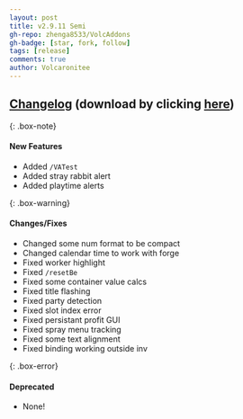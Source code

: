 ```yaml
---
layout: post
title: v2.9.11 Semi
gh-repo: zhenga8533/VolcAddons
gh-badge: [star, fork, follow]
tags: [release]
comments: true
author: Volcaronitee
---
```


## [Changelog](https://github.com/zhenga8533/VolcAddons/releases/tag/v2.9.11) (download by clicking [here](https://github.com/zhenga8533/VolcAddons/releases/download/v2.9.11/VolcAddons.zip))

{: .box-note}

#### New Features

- Added `/VATest`
- Added stray rabbit alert
- Added playtime alerts

{: .box-warning}

#### Changes/Fixes

- Changed some num format to be compact
- Changed calendar time to work with forge
- Fixed worker highlight
- Fixed `/resetBe`
- Fixed some container value calcs
- Fixed title flashing
- Fixed party detection
- Fixed slot index error
- Fixed persistant profit GUI
- Fixed spray menu tracking
- Fixed some text alignment
- Fixed binding working outside inv

{: .box-error}

#### Deprecated

- None!
